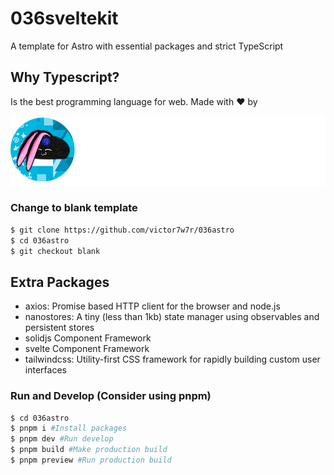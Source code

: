 # 036sveltekit

A template for Astro with essential packages and strict TypeScript

## Why Typescript?

Is the best programming language for web. Made with ❤️ by

![Alt text](/public/img/brandwhite.png?raw=true "Title")

### Change to blank template

``` bash
$ git clone https://github.com/victor7w7r/036astro
$ cd 036astro
$ git checkout blank
```

## Extra Packages

- axios: Promise based HTTP client for the browser and node.js
- nanostores: A tiny (less than 1kb) state manager using observables and persistent stores
- solidjs Component Framework
- svelte Component Framework
- tailwindcss: Utility-first CSS framework for rapidly building custom user interfaces

### Run and Develop (Consider using pnpm)

``` bash
$ cd 036astro
$ pnpm i #Install packages
$ pnpm dev #Run develop
$ pnpm build #Make production build
$ pnpm preview #Run production build
```
